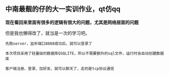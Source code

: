 ## 中南最靓的仔的大一实训作业，qt仿qq

**现在看回来里面有很多的逻辑有很大的问题，尤其是网络层面的问题**

但是我也懒得改了，就当是一次的学习吧。



```
先跑server，监听端口8888成功后，就可以登录了
```

```
本次项目采用了轻量级的数据库QSQLITE，所以不需要额外的sql文件，运行时会自动创建数据库
```

```
客户端注册、登录、加好友、就可以聊天了，走的是tcp协议通信
```

